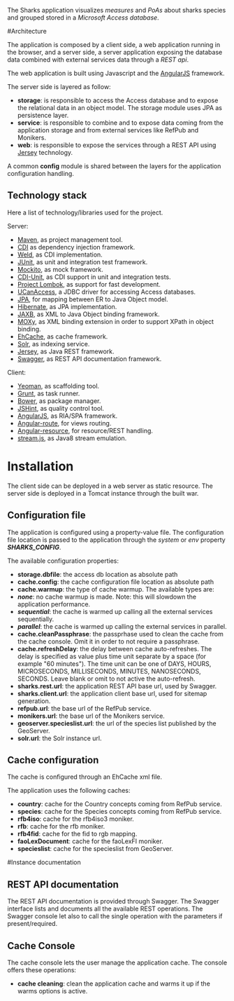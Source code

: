 The Sharks application visualizes *measures* and *PoAs* about sharks species and grouped stored in a *Microsoft Access database*.

#Architecture

The application is composed by a client side, a web application running in the browser, and a server side, 
a server application exposing the database data combined with external services data through a *REST api*.

The web application is built using Javascript and the [AngularJS](https://angularjs.org/) framework. 

The server side is layered as follow:
 - **storage**: is responsible to access the Access database and to expose the relational data in an object model. 
 The storage module uses JPA as persistence layer.
 - **service**: is responsible to combine and to expose data coming from the application storage 
 and from external services like RefPub and Monikers.
 - **web**: is responsible to expose the services through a REST API using [Jersey](https://jersey.java.net/) technology.
 
A common **config** module is shared between the layers for the application configuration handling.

## Technology stack
Here a list of technology/libraries used for the project.

Server:
- [Maven](https://maven.apache.org/), as project management tool.
- [CDI](http://cdi-spec.org/) as dependency injection framework.
- [Weld](http://weld.cdi-spec.org/), as CDI implementation.
- [JUnit](http://junit.org/), as unit and integration test framework.
- [Mockito](https://code.google.com/p/mockito/), as mock framework.
- [CDI-Unit](http://jglue.org/cdi-unit/), as CDI support in unit and integration tests.
- [Project Lombok](https://projectlombok.org/), as support for fast development.
- [UCanAccess](https://sourceforge.net/projects/ucanaccess/), a JDBC driver for accessing Access databases.
- [JPA](http://en.wikipedia.org/wiki/Java_Persistence_API), for mapping between ER to Java Object model.
- [Hibernate](http://hibernate.org/), as JPA implementation.
- [JAXB](http://en.wikipedia.org/wiki/Java_Architecture_for_XML_Binding), as XML to Java Object binding framework.
- [MOXy](https://wiki.eclipse.org/EclipseLink/Examples/MOXy), as XML binding extension in order to support XPath in object binding.
- [EhCache](http://ehcache.org/), as cache framework.
- [Solr](http://lucene.apache.org/solr/), as indexing service.
- [Jersey](https://jersey.java.net/), as Java REST framework.
- [Swagger](http://swagger.io/), as REST API documentation framework.

Client:
- [Yeoman](http://yeoman.io/), as scaffolding tool.
- [Grunt](http://gruntjs.com/), as task runner.
- [Bower](http://bower.io/), as package manager.
- [JSHint](http://jshint.com/), as quality control tool.
- [AngularJS](https://angularjs.org/), as RIA/SPA framework.
- [Angular-route](https://docs.angularjs.org/api/ngRoute), for views routing.
- [Angular-resource](https://docs.angularjs.org/api/ngResource), for resource/REST handling.
- [stream.js](http://streamjs.org/), as Java8 stream emulation.


# Installation
The client side can be deployed in a web server as static resource. 
The server side is deployed in a Tomcat instance through the built war.

## Configuration file
The application is configured using a property-value file.
The configuration file location is passed to the application through the *system* or *env* property _**SHARKS_CONFIG**_.
 
The available configuration properties:
 - **storage.dbfile**: the access db location as absolute path
 - **cache.config**: the cache configuration file location as absolute path
 - **cache.warmup**: the type of cache warmup. The available types are:
  - _**none**_: no cache warmup is made. Note: this will slowdown the application performance.
  - _**sequential**_: the cache is warmed up calling all the external services sequentially.
  - _**parallel**_: the cache is warmed up calling the external services in parallel.
 - **cache.cleanPassphrase**: the passprhase used to clean the cache from the cache console. Omit it in order to not require a passphrase.
 - **cache.refreshDelay**: the delay between cache auto-refreshes. The delay is specified as value plus time unit separate by a space (for example "60 minutes"). The time unit can be one of DAYS, HOURS, MICROSECONDS, MILLISECONDS, MINUTES, NANOSECONDS, SECONDS. Leave blank or omit to not active the auto-refresh.
 - **sharks.rest.url**: the application REST API base url, used by Swagger.
 - **sharks.client.url**: the application client base url, used for sitemap generation.
 - **refpub.url**: the base url of the RefPub service.
 - **monikers.url**: the base url of the Monikers service.
 - **geoserver.specieslist.url**: the url of the species list published by the GeoServer.
 - **solr.url**: the Solr instance url.
 
## Cache configuration
The cache is configured through an EhCache xml file.
	
The application uses the following caches:
 - **country**: cache for the Country concepts coming from RefPub service.
 - **species**: cache for the Species concepts coming from RefPub service.
 - **rfb4iso**: cache for the rfb4iso3 moniker.
 - **rfb**: cache for the rfb moniker.
 - **rfb4fid**: cache for the fid to rgb mapping.
 - **faoLexDocument**: cache for the faoLexFI moniker.
 - **specieslist**: cache for the specieslist from GeoServer.

#Instance documentation

## REST API documentation
The REST API documentation is provided through Swagger. 
The Swagger interface lists and documents all the available REST operations. 
The Swagger console let also to call the single operation with the parameters if present/required.

## Cache Console
The cache console lets the user manage the application cache. The console offers these operations:
 - **cache cleaning**: clean the application cache and warms it up if the warms options is active.

